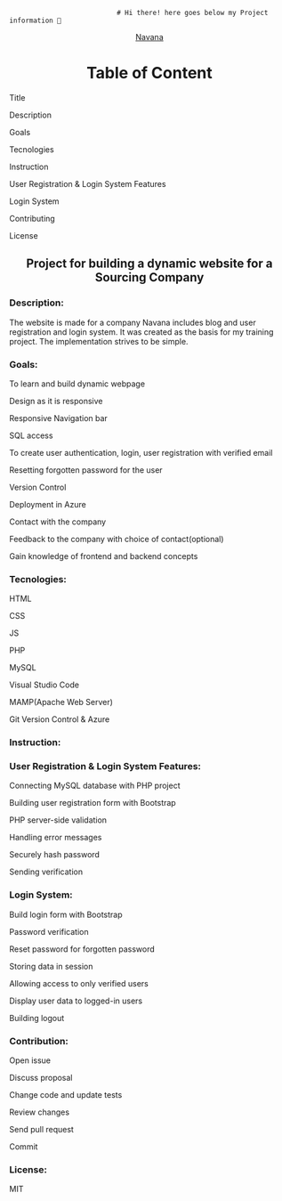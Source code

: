                                # Hi there! here goes below my Project information 👋
                               

<div align="center"><a href="https://koushikd.azurewebsites.net">Navana</a></div>                               
<h1 align="center">Table of Content</h1>
 
   <p>Title</p>
   <p>Description</p>
   <p>Goals</p>
   <p>Tecnologies</p>
   <p>Instruction</p>
   <P>User Registration & Login System Features</p>
   <p>Login System</p>
   <p>Contributing</p>
   <p>License</p>
   
<h2 align="center">Project for building a dynamic website for a Sourcing Company</h2>

<h3 align="left">Description:</h3>

<p>The website is made for a company Navana includes blog and user registration and login system. It was created as the basis for my training project. 
   The implementation strives to be simple.</p>
    
<h3 align="left"> Goals:</h3>
 
  <p>To learn and build dynamic webpage</p>
  <p>Design as it is responsive</p>	
  <p>Responsive Navigation bar</p>
  <p>SQL access</p>
  <p>To create user authentication, login, user registration with verified email</p>
  <p>Resetting forgotten password for the user</p>
  <p>Version Control</p>
  <p>Deployment in Azure</p>
  <p>Contact with the company</p>
  <p>Feedback to the company with choice of contact(optional)</p>
  <p>Gain knowledge of frontend and backend concepts</p>
  
  <h3 align="left">Tecnologies:</h3>
 
  <p>HTML</p>
  <p>CSS</p>
  <p>JS</p>
  <p>PHP</p>
  <p>MySQL</p>
  <p>Visual Studio Code</p>
  <p>MAMP(Apache Web Server)</p>
  <p>Git Version Control & Azure</p>
 
 <h3 align="left">Instruction:</h3>
   
  <p> </p>

 <h3 align="left">User Registration & Login System Features:</h3>

  <p>Connecting MySQL database with PHP project</p>
  <p>Building user registration form with Bootstrap</p>
  <p>PHP server-side validation</p>
  <p>Handling error messages</p>
  <p>Securely hash password</p>
  <p>Sending verification</p> 
  
  <h3 align="left">Login System:</h3>
  
 <p>Build login form with Bootstrap</p>
 <p>Password verification</p>
 <p>Reset password for forgotten password</p>
 <p>Storing data in session</p>
 <p>Allowing access to only verified users</p>
 <p>Display user data to logged-in users</p>
 <p>Building logout</p>

<h3 align="left">Contribution:</h3>
  
 <p>Open issue</p>
 <p>Discuss proposal</p>
 <p>Change code and update tests</p>
 <p>Review changes</p>
 <p>Send pull request</p>
 <p>Commit</p>

<h3 align="left">License:</h3>
  
  <p>MIT</p> 

